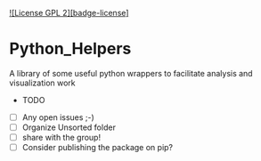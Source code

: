 [![License GPL 2][badge-license]](http://www.gnu.org/licenses/gpl-2.0.txt)


# Python_Helpers
A library of some useful python wrappers to facilitate analysis and visualization work

* TODO
+ [ ] Any open issues ;-)
+ [ ] Organize Unsorted folder
+ [ ] share with the group!
+ [ ] Consider publishing the package on pip?
